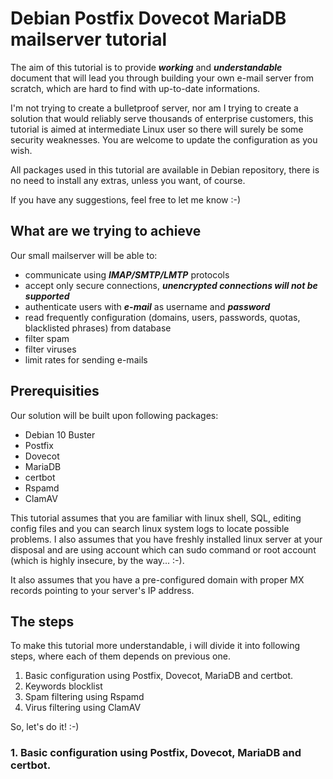 # Debian Postfix Dovecot MariaDB mailserver tutorial

The aim of this tutorial is to provide ***working*** and ***understandable*** document that will lead you through building your own e-mail server from scratch, which are hard to find with up-to-date informations.

I'm not trying to create a bulletproof server, nor am I trying to create a solution that would reliably serve thousands of enterprise customers, this tutorial is aimed at intermediate Linux user so there will surely be some security weaknesses. You are welcome to update the configuration as you wish.

All packages used in this tutorial are available in Debian repository, there is no need to install any extras, unless you want, of course.

If you have any suggestions, feel free to let me know :-)

## What are we trying to achieve

Our small mailserver will be able to:

- communicate using ***IMAP/SMTP/LMTP*** protocols
- accept only secure connections, ***unencrypted connections will not be supported***
- authenticate users with ***e-mail*** as username and ***password***
- read frequently configuration (domains, users, passwords, quotas, blacklisted phrases) from database
- filter spam
- filter viruses
- limit rates for sending e-mails

## Prerequisities

Our solution will be built upon following packages:

- Debian 10 Buster
- Postfix
- Dovecot
- MariaDB
- certbot
- Rspamd
- ClamAV

This tutorial assumes that you are familiar with linux shell, SQL, editing config files and you can search linux system logs to locate possible problems. I also assumes that you have freshly installed linux server at your disposal and are using account which can sudo command or root account (which is highly insecure, by the way... :-).

It also assumes that you have a pre-configured domain with proper MX records pointing to your server's IP address.

## The steps

To make this tutorial more understandable, i will divide it into following steps, where each of them depends on previous one.

1. Basic configuration using Postfix, Dovecot, MariaDB and certbot.
2. Keywords blocklist
3. Spam filtering using Rspamd
4. Virus filtering using ClamAV

So, let's do it! :-)

### 1. Basic configuration using Postfix, Dovecot, MariaDB and certbot.


